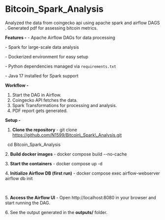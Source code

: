 # Bitcoin\_Spark\_Analysis

Analyzed the data from coingecko api using apache spark and airflow DAGS . Generated pdf for assessing bitcoin metrics.





**Features -** 
\- Apache Airflow DAGs for data processing

\- Spark for large-scale data analysis

\- Dockerized environment for easy setup

\- Python dependencies managed via `requirements.txt`

\- Java 17 installed for Spark support



**Workflow -** 

1. Start the DAG in Airflow.
2. Coingecko API fetches the data.
3. Spark Transformations for processing and analysis.
4. PDF report gets generated.





**Setup -** 
1. **Clone the repository** - git clone https://github.com/N1599/Bitcoin\_Spark\_Analysis.git

&nbsp;			      cd Bitcoin\_Spark\_Analysis



2\. **Build docker images** - docker compose build --no-cache



3\. **Start the containers** - docker compose up -d



4\. **Initialize Airflow DB (first run)** - docker compose exec airflow-webserver airflow db init

&nbsp;

5\. **Access the Airflow UI** - Open http://localhost:8080 in your browser and start running the DAG.



6\. See the output generated in the **outputs/** folder.


